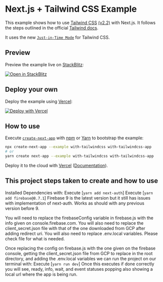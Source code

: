 # Next.js + Tailwind CSS Example

This example shows how to use [Tailwind CSS](https://tailwindcss.com/) [(v2.2)](https://blog.tailwindcss.com/tailwindcss-2-2) with Next.js. It follows the steps outlined in the official [Tailwind docs](https://tailwindcss.com/docs/guides/nextjs).

It uses the new [`Just-in-Time Mode`](https://tailwindcss.com/docs/just-in-time-mode) for Tailwind CSS.

## Preview

Preview the example live on [StackBlitz](http://stackblitz.com/):

[![Open in StackBlitz](https://developer.stackblitz.com/img/open_in_stackblitz.svg)](https://stackblitz.com/github/vercel/next.js/tree/canary/examples/with-tailwindcss)

## Deploy your own

Deploy the example using [Vercel](https://vercel.com?utm_source=github&utm_medium=readme&utm_campaign=next-example):

[![Deploy with Vercel](https://vercel.com/button)](https://vercel.com/new/git/external?repository-url=https://github.com/vercel/next.js/tree/canary/examples/with-tailwindcss&project-name=with-tailwindcss&repository-name=with-tailwindcss)

## How to use

Execute [`create-next-app`](https://github.com/vercel/next.js/tree/canary/packages/create-next-app) with [npm](https://docs.npmjs.com/cli/init) or [Yarn](https://yarnpkg.com/lang/en/docs/cli/create/) to bootstrap the example:

```bash
npx create-next-app --example with-tailwindcss with-tailwindcss-app
# or
yarn create next-app --example with-tailwindcss with-tailwindcss-app
```

Deploy it to the cloud with [Vercel](https://vercel.com/new?utm_source=github&utm_medium=readme&utm_campaign=next-example) ([Documentation](https://nextjs.org/docs/deployment)).

## This project steps taken to create and how to use

Installed Dependencies with:
Execute [`yarn add next-auth`]
Execute [`yarn add firebase@8.7.1`]
Firebase 9 is the latest version but it still has issues with implementation of next-auth. Works as should with any previous version before 9.

You will need to replace the firebaseConfig variable in firebase.js with the info given on console.firebase.com. You will also need to replace the client_secret.json file with that of the one downloaded from GCP after adding redirect uri. You will also need to replace .env.local variables. Please check
file for what is needed.

Once replacing the config on firebase.js with the one given on the firebase console, getting the client_secret.json file from GCP to replace in the root directory, and adding the .env.local variables we can run the project on our terminal with:
Execute [`yarn run dev`]
Once this executes if done correctly you will see, ready, info, wait, and event statuses popping also showing a local url where the app is being run.


